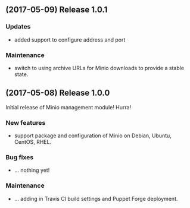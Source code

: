 ## (2017-05-09) Release 1.0.1

### Updates

*   added support to configure address and port

### Maintenance

*   switch to using archive URLs for Minio downloads to provide a stable state.

## (2017-05-08) Release 1.0.0

Initial release of Minio management module! Hurra!

### New features

*   support package and configuration of Minio on Debian, Ubuntu, CentOS,
    RHEL.

### Bug fixes

*   ... nothing yet!

### Maintenance

*   ... adding in Travis CI build settings and Puppet Forge deployment.
